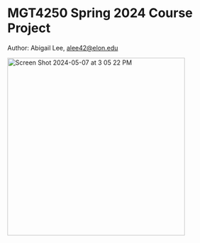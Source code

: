 # MGT4250 Spring 2024 Course Project
Author: Abigail Lee, alee42@elon.edu

<img width="400" alt="Screen Shot 2024-05-07 at 3 05 22 PM" src="https://github.com/abigaillee14/mgt4250spring2024/assets/169195918/83d98336-24fd-4e61-b084-0709d4dd6667">
